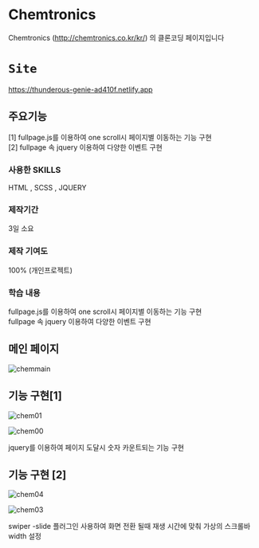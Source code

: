 # Chemtronics
Chemtronics (http://chemtronics.co.kr/kr/) 의 클론코딩 페이지입니다

# `Site`
https://thunderous-genie-ad410f.netlify.app

## 주요기능
[1] fullpage.js를 이용하여 one scroll시 페이지별 이동하는 기능 구현 </br>
[2] fullpage 속 jquery 이용하여 다양한 이벤트 구현</br>

### 사용한 SKILLS 
HTML , SCSS , JQUERY

### 제작기간
3일 소요

### 제작 기여도
100% (개인프로젝트)

### 학습 내용
fullpage.js를 이용하여 one scroll시 페이지별 이동하는 기능 구현 </br>
fullpage 속 jquery 이용하여 다양한 이벤트 구현</br>
 
 ## 메인 페이지
![chemmain](https://user-images.githubusercontent.com/111400649/198049737-4954a357-39a1-4df6-8778-31ee7e0eef87.PNG)

## 기능 구현[1]
![chem01](https://user-images.githubusercontent.com/111400649/198050622-69c9289e-0e82-476d-acf5-3ce7f70e7d77.PNG)

![chem00](https://user-images.githubusercontent.com/111400649/198050704-58c52887-1f9f-483f-97f1-4c3300e9d296.PNG)

jquery를 이용하여 페이지 도달시 숫자 카운트되는 기능 구현
 
 ## 기능 구현 [2]
 
![chem04](https://user-images.githubusercontent.com/111400649/198050613-77c753dd-23d5-4144-b61b-7582ff991146.PNG)

![chem03](https://user-images.githubusercontent.com/111400649/198050700-0a324a05-cc0d-40c4-ac03-e27243fed220.PNG)

swiper -slide 플러그인 사용하여 화면 전환 될때 재생 시간에 맞춰 가상의 스크롤바 width 설정


